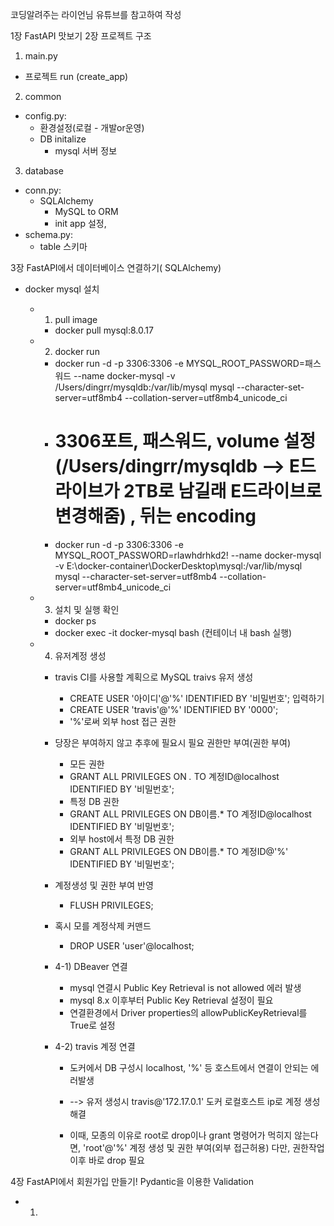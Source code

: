 코딩알려주는 라이언님 유튜브를 참고하여 작성

1장 FastAPI 맛보기
2장 프로젝트 구조

1. main.py

- 프로젝트 run (create_app)

2. common

- config.py:
  - 환경설정(로컬 - 개발or운영)
  - DB initalize
    - mysql 서버 정보

3. database

- conn.py:
  - SQLAlchemy
    - MySQL to ORM
    - init app 설정,
- schema.py:
  - table 스키마

3장 FastAPI에서 데이터베이스 연결하기( SQLAlchemy)

- docker mysql 설치

  - 1. pull image
    - docker pull mysql:8.0.17
  - 2. docker run
    - docker run -d -p 3306:3306 -e MYSQL_ROOT_PASSWORD=패스워드 --name docker-mysql -v /Users/dingrr/mysqldb:/var/lib/mysql mysql --character-set-server=utf8mb4 --collation-server=utf8mb4_unicode_ci
    - # 3306포트, 패스워드, volume 설정(/Users/dingrr/mysqldb --> E드라이브가 2TB로 남길래 E드라이브로 변경해줌) , 뒤는 encoding
    - docker run -d -p 3306:3306 -e MYSQL_ROOT_PASSWORD=rlawhdrhkd2! --name docker-mysql -v E:\docker-container\DockerDesktop\mysql:/var/lib/mysql mysql --character-set-server=utf8mb4 --collation-server=utf8mb4_unicode_ci
  - 3. 설치 및 실행 확인
    - docker ps
    - docker exec -it docker-mysql bash (컨테이너 내 bash 실행)
  - 4.  유저계정 생성

    - travis CI를 사용할 계획으로 MySQL traivs 유저 생성
      - CREATE USER '아이디'@'%' IDENTIFIED BY '비밀번호'; 입력하기
      - CREATE USER 'travis'@'%' IDENTIFIED BY '0000';
      - '%'로써 외부 host 접근 권한
    - 당장은 부여하지 않고 추후에 필요시 필요 권한만 부여(권한 부여)
      - 모든 권한
      - GRANT ALL PRIVILEGES ON _._ TO 계정ID@localhost IDENTIFIED BY '비밀번호';
      - 특정 DB 권한
      - GRANT ALL PRIVILEGES ON DB이름.\* TO 계정ID@localhost IDENTIFIED BY '비밀번호';
      - 외부 host에서 특정 DB 권한
      - GRANT ALL PRIVILEGES ON DB이름.\* TO 계정ID@'%' IDENTIFIED BY '비밀번호';
    - 계정생성 및 권한 부여 반영
      - FLUSH PRIVILEGES;
    - 혹시 모를 계정삭제 커맨드

      - DROP USER 'user'@localhost;

    - 4-1) DBeaver 연결
      - mysql 연결시 Public Key Retrieval is not allowed 에러 발생
      - mysql 8.x 이후부터 Public Key Retrieval 설정이 필요
      - 연결환경에서 Driver properties의 allowPublicKeyRetrieval를 True로 설정
    - 4-2) travis 계정 연결

      - 도커에서 DB 구성시 localhost, '%' 등 호스트에서 연결이 안되는 에러발생
      - --> 유저 생성시 travis@'172.17.0.1' 도커 로컬호스트 ip로 계정 생성 해결
      - 이때, 모종의 이유로 root로 drop이나 grant 명령어가 먹히지 않는다면, 'root'@'%' 계정 생성 및 권한 부여(외부 접근허용) 다만, 권한작업 이후 바로 drop 필요

        <!-- docker-compose로도 추가 가능
        version: "3" # 파일 규격 버전
        services: # 이 항목 밑에 실행하려는 컨테이너 들을 정의
          db: # 서비스 명
            image: mysql # 사용할 이미지
            container_name: custom_mysql # 컨테이너 이름 설정
            ports:
              - "3306:3306" # 접근 포트 설정 (컨테이너 외부:컨테이너 내부)
            environment: # -e 옵션
              MYSQL_ROOT_PASSWORD: "password"  # MYSQL 패스워드 설정 옵션
            command: # 명령어 실행
              - --character-set-server=utf8mb4
              - --collation-server=utf8mb4_unicode_ci
            volumes:
              - /Users/jmlim/datadir:/var/lib/mysql # -v 옵션 (다렉토리 마운트 설정) -->

4장 FastAPI에서 회원가입 만들기! Pydantic을 이용한 Validation

- 1.
